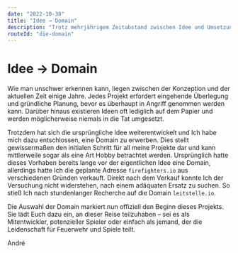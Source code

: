```yaml
---
date: "2022-10-30"
title: "Idee → Domain"
description: "Trotz mehrjährigem Zeitabstand zwischen Idee und Umsetzung sowie der üblichen Herausforderungen bei Projektplanung, hat sich die ursprüngliche Idee weiterentwickelt, wurde durch den Kauf einer Domain konkretisiert und lädt Interessierte ein, Teil eines feuerwehrbegeisterten Spieleprojekts zu werden."
routeId: "die-domain"
---
```


# Idee → Domain

Wie man unschwer erkennen kann, liegen zwischen der Konzeption und der aktuellen Zeit einige Jahre. Jedes Projekt erfordert eingehende Überlegung und gründliche Planung, bevor es überhaupt in Angriff genommen werden kann. Darüber hinaus existieren Ideen oft lediglich auf dem Papier und werden möglicherweise niemals in die Tat umgesetzt.

Trotzdem hat sich die ursprüngliche Idee weiterentwickelt und Ich habe mich dazu entschlossen, eine Domain zu erwerben. Dies stellt gewissermaßen den initialen Schritt für all meine Projekte dar und kann mittlerweile sogar als eine Art Hobby betrachtet werden. Ursprünglich hatte dieses Vorhaben bereits lange vor der eigentlichen Idee eine Domain, allerdings hatte Ich die geplante Adresse `firefighters.io` aus verschiedenen Gründen verkauft. Direkt nach dem Verkauf konnte Ich der Versuchung nicht widerstehen, nach einem adäquaten Ersatz zu suchen. So stieß Ich nach stundenlanger Recherche auf die Domain `leitstelle.io`.

Die Auswahl der Domain markiert nun offiziell den Beginn dieses Projekts. Sie lädt Euch dazu ein, an dieser Reise teilzuhaben – sei es als Mitentwickler, potenzieller Spieler oder einfach als jemand, der die Leidenschaft für Feuerwehr und Spiele teilt.

André